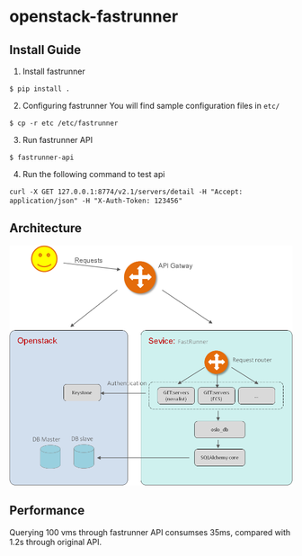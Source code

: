# openstack-fastrunner


## Install Guide
1. Install fastrunner
```
$ pip install .
```

2. Configuring fastrunner
You will find sample configuration files in `etc/`
```
$ cp -r etc /etc/fastrunner
```

3. Run fastrunner API
```
$ fastrunner-api
```

4. Run the following command to test api
```
curl -X GET 127.0.0.1:8774/v2.1/servers/detail -H "Accept: application/json" -H "X-Auth-Token: 123456"
```

## Architecture

![](architecture.png)

## Performance
Querying 100 vms through fastrunner API consumses 35ms, compared with 1.2s through original API. 
